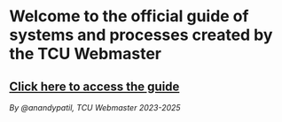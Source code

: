 # Welcome to the official guide of systems and processes created by the TCU Webmaster

## [Click here to access the guide](https://github.com/Tufts-Community-Union-Webmaster/master-guide/wiki)

*By @anandypatil, TCU Webmaster 2023-2025*
